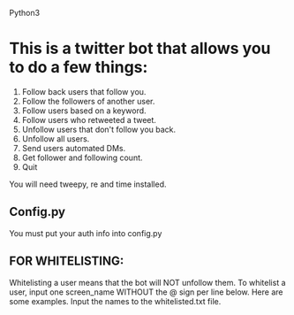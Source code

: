 Python3

# This is a twitter bot that allows you to do a few things:


1. Follow back users that follow you.
2. Follow the followers of another user. 
3. Follow users based on a keyword. 
4. Follow users who retweeted a tweet.
5. Unfollow users that don't follow you back. 
6. Unfollow all users. 
7. Send users automated DMs.
8. Get follower and following count. 
9. Quit


You will need tweepy, re and time installed.

## Config.py

You must put your auth info into config.py

## FOR WHITELISTING:

Whitelisting a user means that the bot will NOT unfollow them. To whitelist a user, input one screen_name WITHOUT the @ sign per line below. Here are some examples. Input the names to the whitelisted.txt file.
